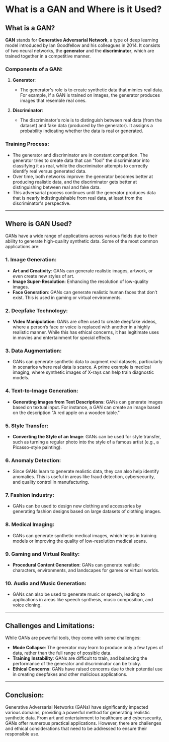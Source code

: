 # What is a GAN and Where is it Used?

## What is a GAN?

**GAN** stands for **Generative Adversarial Network**, a type of deep learning model introduced by Ian Goodfellow and his colleagues in 2014. It consists of two neural networks, the **generator** and the **discriminator**, which are trained together in a competitive manner.

### Components of a GAN:
1. **Generator**: 
   - The generator's role is to create synthetic data that mimics real data. For example, if a GAN is trained on images, the generator produces images that resemble real ones.
   
2. **Discriminator**: 
   - The discriminator's role is to distinguish between real data (from the dataset) and fake data (produced by the generator). It assigns a probability indicating whether the data is real or generated.

### Training Process:
- The generator and discriminator are in constant competition. The generator tries to create data that can "fool" the discriminator into classifying it as real, while the discriminator attempts to correctly identify real versus generated data.
- Over time, both networks improve: the generator becomes better at producing realistic data, and the discriminator gets better at distinguishing between real and fake data.
- This adversarial process continues until the generator produces data that is nearly indistinguishable from real data, at least from the discriminator's perspective.

---

## Where is GAN Used?

GANs have a wide range of applications across various fields due to their ability to generate high-quality synthetic data. Some of the most common applications are:

### 1. **Image Generation**:
   - **Art and Creativity**: GANs can generate realistic images, artwork, or even create new styles of art.
   - **Image Super-Resolution**: Enhancing the resolution of low-quality images.
   - **Face Generation**: GANs can generate realistic human faces that don’t exist. This is used in gaming or virtual environments.
  
### 2. **Deepfake Technology**:
   - **Video Manipulation**: GANs are often used to create deepfake videos, where a person’s face or voice is replaced with another in a highly realistic manner. While this has ethical concerns, it has legitimate uses in movies and entertainment for special effects.

### 3. **Data Augmentation**:
   - GANs can generate synthetic data to augment real datasets, particularly in scenarios where real data is scarce. A prime example is medical imaging, where synthetic images of X-rays can help train diagnostic models.

### 4. **Text-to-Image Generation**:
   - **Generating Images from Text Descriptions**: GANs can generate images based on textual input. For instance, a GAN can create an image based on the description "A red apple on a wooden table."

### 5. **Style Transfer**:
   - **Converting the Style of an Image**: GANs can be used for style transfer, such as turning a regular photo into the style of a famous artist (e.g., a Picasso-style painting).

### 6. **Anomaly Detection**:
   - Since GANs learn to generate realistic data, they can also help identify anomalies. This is useful in areas like fraud detection, cybersecurity, and quality control in manufacturing.

### 7. **Fashion Industry**:
   - GANs can be used to design new clothing and accessories by generating fashion designs based on large datasets of clothing images.

### 8. **Medical Imaging**:
   - GANs can generate synthetic medical images, which helps in training models or improving the quality of low-resolution medical scans.

### 9. **Gaming and Virtual Reality**:
   - **Procedural Content Generation**: GANs can generate realistic characters, environments, and landscapes for games or virtual worlds.

### 10. **Audio and Music Generation**:
   - GANs can also be used to generate music or speech, leading to applications in areas like speech synthesis, music composition, and voice cloning.

---

## Challenges and Limitations:
While GANs are powerful tools, they come with some challenges:
- **Mode Collapse**: The generator may learn to produce only a few types of data, rather than the full range of possible data.
- **Training Instability**: GANs are difficult to train, and balancing the performance of the generator and discriminator can be tricky.
- **Ethical Concerns**: GANs have raised concerns due to their potential use in creating deepfakes and other malicious applications.

---

## Conclusion:
Generative Adversarial Networks (GANs) have significantly impacted various domains, providing a powerful method for generating realistic synthetic data. From art and entertainment to healthcare and cybersecurity, GANs offer numerous practical applications. However, there are challenges and ethical considerations that need to be addressed to ensure their responsible use.
